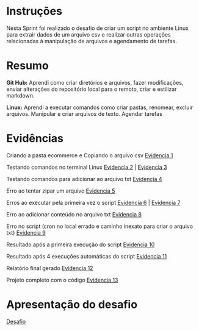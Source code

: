# Instruções
Nesta Sprint foi realizado o desafio de criar um script no ambiente Linux para extrair dados de um arquivo csv e realizar outras operações relacionadas à manipulação de arquivos e agendamento de tarefas.

# Resumo

**Git Hub:** Aprendi como criar diretórios e arquivos, fazer modificações, enviar alterações do repositório local para o remoto, criar e estilizar markdown.

**Linux:** Aprendi a executar comandos como criar pastas, renomear, excluir arquivos. Manipular e criar arquivos de texto. Agendar tarefas

# Evidências

Criando a pasta ecommerce e Copiando o arquivo csv
[Evidencia 1](evidencias/Copiando_csv.png)

Testando comandos no terminal Linux
[Evidencia 2](evidencias/Teste_comandos.png)
| [Evidencia 3](evidencias/Teste_comandos2.png)

Testando comandos para adicionar ao arquivo txt
[Evidencia 4](evidencias/Teste_comandos_txt.png)

Erro ao tentar zipar um arquivo
[Evidencia 5](evidencias/Erro_zip.png)

Erros ao executar pela primeira vez o script
[Evidencia 6](evidencias/Erro_prim_teste.png)
| [Evidencia 7](evidencias/Erros_prim_teste2.png)

Erro ao adicionar conteúdo no arquivo txt
[Evidencia 8](evidencias/Erro_txt.png)

Erro no script (cron no local errado e caminho inexato para criar o arquivo txt)
[Evidencia 9](evidencias/Erro_cron_txt.png)

Resultado após a primeira execução do script
[Evidencia 10](evidencias/Primeira_execucao.png)

Resultado após 4 execuções automáticas do script
[Evidencia 11](evidencias/.png)

Relatório final gerado
[Evidencia 12](evidencias/.png)

Projeto completo com o código
[Evidencia 13](evidencias/ecommerce.zip)

# Apresentação do desafio
[Desafio](desafio/README.md)
